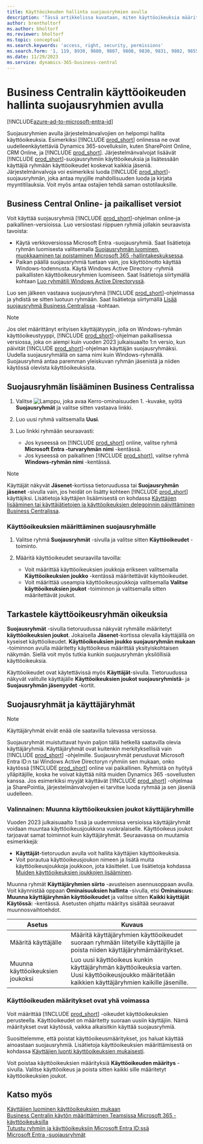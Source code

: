 ```yaml
---
title: Käyttöoikeuden hallinta suojausryhmien avulla
description: 'Tässä artikkelissa kuvataan, miten käyttöoikeuksia määritetään suojausryhmien avulla.'
author: brentholtorf
ms.author: bholtorf
ms.reviewer: bholtorf
ms.topic: conceptual
ms.search.keywords: 'access, right, security, permissions'
ms.search.form: '1, 119, 8930, 9800, 9807, 9808, 9830, 9831, 9802, 9855, 9862'
ms.date: 11/29/2023
ms.service: dynamics-365-business-central
---
```


# Business Centralin käyttöoikeuden hallinta suojausryhmien avulla

[!INCLUDE[azure-ad-to-microsoft-entra-id](~/../shared-content/shared/azure-ad-to-microsoft-entra-id.md)]

Suojausryhmien avulla järjestelmänvalvojien on helpompi hallita käyttöoikeuksia. Esimerkiksi [!INCLUDE [prod_short](includes/prod_short.md)] onlinessa ne ovat uudelleenkäytettäviä Dynamics 365-sovelluksiin, kuten SharePoint Online, CRM Online, ja [!INCLUDE [prod_short](includes/prod_short.md)]. Järjestelmänvalvojat lisäävät [!INCLUDE [prod_short](includes/prod_short.md)]-suojausryhmiin käyttöoikeuksia ja lisätessään käyttäjiä ryhmään käyttöoikeudet koskevat kaikkia jäseniä. Järjestelmänvalvoja voi esimerkiksi luoda [!INCLUDE [prod_short](includes/prod_short.md)]-suojausryhmän, joka antaa myyjille mahdollisuuden luoda ja kirjata myyntitilauksia. Voit myös antaa ostajien tehdä saman ostotilauksille.

## Business Central Online- ja paikalliset versiot

Voit käyttää suojausryhmiä [!INCLUDE [prod_short](includes/prod_short.md)]-ohjelman online-ja paikallinen-versioissa. Luo versiostasi riippuen ryhmiä jollakin seuraavista tavoista:

* Käytä verkkoversiossa Microsoft Entra -suojausryhmiä. Saat lisätietoja ryhmän luomisesta valitsemalla [Suojausryhmän luominen, muokkaaminen tai poistaminen Microsoft 365 -hallintakeskuksessa](/microsoft-365/admin/email/create-edit-or-delete-a-security-group).
* Paikan päällä suojausryhmiä tuetaan vain, jos käyttöönotto käyttää Windows-todennusta. Käytä Windows Active Directory -ryhmiä paikallisten käyttöoikeusryhmien luomiseen. Saat lisätietoja siirtymällä kohtaan [Luo ryhmätili Windows Active Directoryssä](/windows/security/operating-system-security/network-security/windows-firewall/create-a-group-account-in-active-directory). 

Luo sen jälkeen vastaava suojausryhmä [!INCLUDE [prod_short](includes/prod_short.md)]-ohjelmassa ja yhdistä se sitten luotuun ryhmään. Saat lisätietoja siirtymällä [Lisää suojausryhmä Business Centralissa](#add-a-security-group-in-business-central) -kohtaan.

> [!NOTE]
> Jos olet määrittänyt erityisen käyttäjätyypin, jolla on Windows-ryhmän käyttöoikeustyyppi, [!INCLUDE [prod_short](includes/prod_short.md)]-ohjelman paikallisessa versiossa, joka on aiempi kuin vuoden 2023 julkaisuaalto 1:n versio, kun päivität [!INCLUDE [prod_short](includes/prod_short.md)]-ohjelman käyttäjän suojausryhmäksi. Uudella suojausryhmällä on sama nimi kuin Windows-ryhmällä. Suojausryhmä antaa paremman yleiskuvan ryhmän jäsenistä ja niiden käytössä olevista käyttöoikeuksista.

## Suojausryhmän lisääminen Business Centralissa

1. Valitse ![Lamppu, joka avaa Kerro-ominaisuuden 1.](media/ui-search/search_small.png "Kerro, mitä haluat tehdä") -kuvake, syötä **Suojausryhmät** ja valitse sitten vastaava linkki.
1. Luo uusi ryhmä valitsemalla **Uusi**.
1. Luo linkki ryhmään seuraavasti:

    * Jos kyseessä on [!INCLUDE [prod_short](includes/prod_short.md)] online, valitse ryhmä **Microsoft Entra -turvaryhmän nimi** -kentässä.
    * Jos kyseessä on paikallinen [!INCLUDE [prod_short](includes/prod_short.md)], valitse ryhmä **Windows-ryhmän nimi** -kentässä.

> [!NOTE]
> Käyttäjät näkyvät **Jäsenet**-kortissa tietoruudussa tai **Suojausryhmän jäsenet** -sivulla vain, jos heidät on lisätty kohteen [!INCLUDE [prod_short](includes/prod_short.md)] käyttäjiksi. Lisätietoja käyttäjien lisäämisestä on kohdassa [Käyttäjien lisääminen tai käyttäjätietojen ja käyttöoikeuksien delegoinnin päivittäminen Business Centralissa](ui-how-users-permissions.md#adduser).  

### Käyttöoikeuksien määrittäminen suojausryhmälle

1. Valitse ryhmä **Suojausryhmät** -sivulla ja valitse sitten **Käyttöoikeudet** -toiminto.
1. Määritä käyttöoikeudet seuraavilla tavoilla:

    * Voit määrittää käyttöoikeuksien joukkoja erikseen valitsemalla **Käyttöoikeuksien joukko** -kentässä määritettävät käyttöoikeudet.
    * Voit määrittää useampia käyttöoikeusjoukkoja valitsemalla **Valitse käyttöoikeuksien joukot** -toiminnon ja valitsemalla sitten määritettävät joukot.

## Tarkastele käyttöoikeusryhmän oikeuksia

**Suojausryhmät** -sivulla tietoruudussa näkyvät ryhmälle määritetyt **käyttöoikeuksien joukot**. Jokaisella **Jäsenet**-kortissa olevalla käyttäjällä on kyseiset käyttöoikeudet. **Käyttöoikeuksien joukko suojausryhmän mukaan** -toiminnon avulla määritetty käyttöoikeus määrittää yksityiskohtaisen näkymän. Siellä voit myös tutkia kunkin suojausryhmän yksilöllisiä käyttöoikeuksia.

Käyttöoikeudet ovat käytettävissä myös **Käyttäjät**-sivulla. Tietoruudussa näkyvät valitulle käyttäjälle **Käyttöoikeuksien joukot suojausryhmistä**- ja **Suojausryhmän jäsenyydet** -kortit.

## Suojausryhmät ja käyttäjäryhmät

> [!NOTE]
> Käyttäjäryhmät eivät enää ole saatavilla tulevassa versiossa.

Suojausryhmät muistuttavat hyvin paljon tällä hetkellä saatavilla olevia käyttäjäryhmiä. Käyttäjäryhmät ovat kuitenkin merkityksellisiä vain [!INCLUDE [prod_short](includes/prod_short.md)] -ohjelmille. Suojausryhmät perustuvat Microsoft Entra ID:n tai Windows Active Directoryn ryhmiin sen mukaan, onko käytössä [!INCLUDE [prod_short](includes/prod_short.md)] online vai paikallinen. Ryhmistä on hyötyä ylläpitäjille, koska he voivat käyttää niitä muiden Dynamics 365 -sovellusten kanssa. Jos esimerkiksi myyjät käyttävät [!INCLUDE [prod_short](includes/prod_short.md)] -ohjelmaa ja SharePointia, järjestelmänvalvojien ei tarvitse luoda ryhmää ja sen jäseniä uudelleen.

### Valinnainen: Muunna käyttöoikeuksien joukot käyttäjäryhmille

Vuoden 2023 julkaisuaalto 1:ssä ja uudemmissa versioissa käyttäjäryhmät voidaan muuntaa käyttöoikeusjoukkona vuokralaiselle. Käyttöoikeus joukot tarjoavat samat toiminnot kuin käyttäjäryhmät. Seuraavassa on muutamia esimerkkejä:

* **Käyttäjät**-tietoruudun avulla voit hallita käyttäjien käyttöoikeuksia.
* Voit porautua käyttöoikeusjoukon nimeen ja lisätä muita käyttöoikeusjoukkoja joukkoon, jota käsittelet. Lue lisätietoja kohdassa [Muiden käyttöoikeuksien joukkojen lisääminen](ui-define-granular-permissions.md#to-add-other-permission-sets).

Muunna ryhmät **Käyttäjäryhmien siirto** -avusteisen asennusoppaan avulla. Voit käynnistää oppaan **Ominaisuuksien hallinta** -sivulla, etsi **Ominaisuus: Muunna käyttäjäryhmän käyttöoikeudet** ja valitse sitten **Kaikki käyttäjät** **Käytössä:** -kentässä. Asetusten ohjattu määritys sisältää seuraavat muunnosvaihtoehdot.

|Asetus  |Kuvaus  |
|---------|---------|
|Määritä käyttäjälle     | Määritä käyttäjäryhmien käyttöoikeudet suoraan ryhmään liitetyille käyttäjille ja poista niiden käyttäjäryhmämääritykset.        |
|Muunna käyttöoikeuksien joukoksi     | Luo uusi käyttöoikeus kunkin käyttäjäryhmän käyttöoikeuksia varten. Uusi käyttöoikeusjoukko määritetään kaikkien käyttäjäryhmien kaikille jäsenille.          |

### Käyttöoikeuden määritykset ovat yhä voimassa

Voit määrittää [!INCLUDE [prod_short](includes/prod_short.md)] -oikeudet käyttöoikeuksien perusteella. Käyttöoikeudet on määritetty suoraan uusiin käyttäjiin. Nämä määritykset ovat käytössä, vaikka alkaisitkin käyttää suojausryhmiä.

Suosittelemme, että poistat käyttöoikeusmääritykset, jos haluat käyttää ainoastaan suojausryhmiä. Lisätietoja käyttöoikeuksien määrittämisestä on kohdassa [Käyttäjien luonti käyttöoikeuksien mukaisesti](ui-how-users-permissions.md).

Voit poistaa käyttöoikeuksien määrityksiä **Käyttöoikeuden määritys** -sivulla. Valitse käyttöoikeus ja poista sitten kaikki sille määritetyt käyttöoikeuksien joukot.

## Katso myös

[Käyttäjien luominen käyttöoikeuksien mukaan](ui-how-users-permissions.md)  
[Business Centralin käytön määrittäminen Teamsissa Microsoft 365 -käyttöoikeuksilla](admin-access-with-m365-license-setup.md)  
[Tutustu ryhmiin ja käyttöoikeuksiin Microsoft Entra ID:ssä](/azure/active-directory/fundamentals/concept-learn-about-groups)  
[Microsoft Entra -suojausryhmät](/windows-server/identity/ad-ds/manage/understand-security-groups)  
